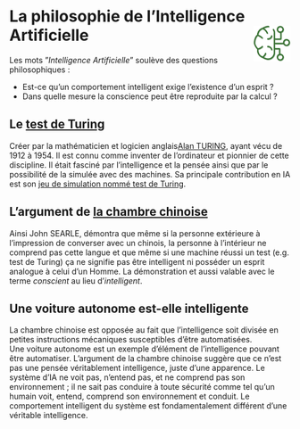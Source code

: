 # **La philosophie de l’Intelligence Artificielle** <a href="../../"><img src="https://github.com/MiKL5/BI/raw/master/assets/bi.svg" alt="Les intelligences artificielles" align="right" height="64px"></a>
Les mots ”_Intelligence Artificielle_” soulève des questions philosophiques :
- Est-ce qu’un comportement intelligent exige l’existence d’un esprit ?
- Dans quelle mesure la conscience peut être reproduite par la calcul ?
## **Le [test de Turing](../../ethics/benchmarks/turing)**
Créer par la mathématicien et logicien anglais[Alan TURING](https://theconversation.com/alan-turing-de-lordinateur-a-lia-parcours-dun-genie-des-maths-232783), ayant vécu de 1912 à 1954. Il est connu comme inventer de l’ordinateur et pionnier de cette discipline. Il était fasciné par l’intelligence et la pensée ainsi que par le possibilité de la simulée avec des machines. Sa principale contribution en IA est son [jeu de simulation nommé test de Turing](../../ethics/benchmarks/turing).
## **L’argument de [la chambre chinoise](../../ethics/chineseRoom)**
Ainsi John SEARLE, démontra que même si la personne extérieure à l’impression de converser avec un chinois, la personne à l’intérieur ne comprend pas cette langue et que même si une machine réussi un test (e.g. test de Turing) ça ne signifie pas être intelligent ni posséder un esprit analogue à celui d’un Homme. La démonstration et aussi valable avec le terme _conscient_ au lieu d’_intelligent_.
## **Une voiture autonome est-elle intelligente**
La chambre chinoise est opposée au fait que l’intelligence soit divisée en petites instructions mécaniques susceptibles d’être automatisées.  
Une voiture autonome est un exemple d’élément de l’intelligence pouvant être automatiser. L’argument de la chambre chinoise suggère que ce n’est pas une pensée véritablement intelligence, juste d’une apparence. Le système d’IA ne voit pas, n’entend pas, et ne comprend pas son environnement ; il ne sait pas conduire à toute sécurité comme tel qu’un humain voit, entend, comprend son environnement et conduit. Le comportement intelligent du système est fondamentalement différent d’une véritable intelligence.